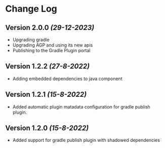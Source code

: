 Change Log
==========

Version 2.0.0 *(29-12-2023)*
---

* Upgrading gradle
* Upgrading AGP and using its new apis
* Publishing to the Gradle Plugin portal

Version 1.2.2 *(27-8-2022)*
---

* Adding embedded dependencies to java component

Version 1.2.1 *(15-8-2022)*
---

* Added automatic plugin matadata configuration for gradle publish plugin.

Version 1.2.0 *(15-8-2022)*
---

* Added support for gradle publish plugin with shadowed dependencies
